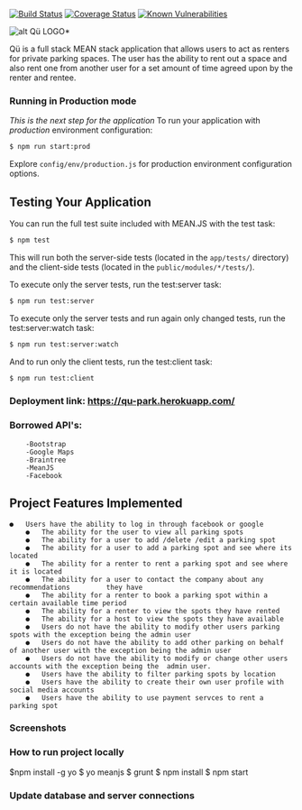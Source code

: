 [![Build Status](https://travis-ci.org/CEN3031-Fantastic4a/qu.svg?branch=master)](https://travis-ci.org/CEN3031-Fantastic4a/qu)
[![Coverage Status](https://coveralls.io/repos/github/CEN3031-Fantastic4a/qu/badge.svg?branch=master)](https://coveralls.io/github/CEN3031-Fantastic4a/qu?branch=master)
[![Known Vulnerabilities](https://snyk.io/test/github/CEN3031-Fantastic4a/qu/badge.svg)](https://snyk.io/test/github/CEN3031-Fantastic4a/qu)

![alt Qü LOGO*](https://github.com/CEN3031-Fantastic4a/qu/blob/master/modules/core/client/img/brand/qu.png)

Qü is a full stack MEAN stack application that allows users to act as renters for private parking spaces. The user has the ability to rent out a space and also rent one from another user for a set amount of time agreed upon by the renter and rentee.


### Running in Production mode
_This is the next step for the application_
To run your application with *production* environment configuration:

```bash
$ npm run start:prod
```

Explore `config/env/production.js` for production environment configuration options.

## Testing Your Application
You can run the full test suite included with MEAN.JS with the test task:

```bash
$ npm test
```
This will run both the server-side tests (located in the `app/tests/` directory) and the client-side tests (located in the `public/modules/*/tests/`).

To execute only the server tests, run the test:server task:

```bash
$ npm run test:server
```

To execute only the server tests and run again only changed tests, run the test:server:watch task:

```bash
$ npm run test:server:watch
```

And to run only the client tests, run the test:client task:

```bash
$ npm run test:client
```
### Deployment link: https://qu-park.herokuapp.com/
### Borrowed API's: 
		-Bootstrap
		-Google Maps
		-Braintree
		-MeanJS
		-Facebook
## Project Features Implemented
    ●	Users have the ability to log in through facebook or google
		●	The ability for the user to view all parking spots
		●	The ability for a user to add /delete /edit a parking spot
		●	The ability for a user to add a parking spot and see where its located
		●	The ability for a renter to rent a parking spot and see where it is located
		●	The ability for a user to contact the company about any recommendations         they have
		●	The ability for a renter to book a parking spot within a certain available time period
		●	The ability for a renter to view the spots they have rented
		●	The ability for a host to view the spots they have available 
		●	Users do not have the ability to modify other users parking spots with the exception being the admin user
		●	Users do not have the ability to add other parking on behalf of another user with the exception being the admin user
		●	Users do not have the ability to modify or change other users accounts with the exception being the  admin user. 
		●	Users have the ability to filter parking spots by location
		●	Users have the ability to create their own user profile with social media accounts
		●	Users have the ability to use payment servces to rent a parking spot
### Screenshots
		
### How to run project locally

$npm install -g yo
$ yo meanjs
$ grunt
$ npm install
$ npm start

### Update database and server connections
